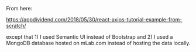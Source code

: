 From here:

https://appdividend.com/2018/05/30/react-axios-tutorial-example-from-scratch/

except that 1) I used Semantic UI instead of Bootstrap and 2) I used a MongoDB database hosted on mLab.com instead of hosting the data locally.